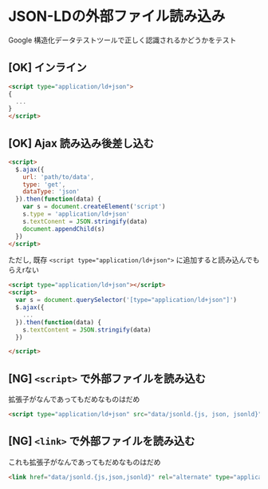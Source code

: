 # JSON-LDの外部ファイル読み込み
Google 構造化データテストツールで正しく認識されるかどうかをテスト

## [OK] インライン

```html
<script type="application/ld+json">
{
  ...
}
</script>
```

## [OK] Ajax 読み込み後差し込む

```html
<script>
  $.ajax({
    url: 'path/to/data',
    type: 'get',
    dataType: 'json'
  }).then(function(data) {
    var s = document.createElement('script')
    s.type = 'application/ld+json'
    s.textConent = JSON.stringify(data)
    document.appendChild(s)
  })
</script>
```

ただし, 既存 `<script type="application/ld+json">` に追加すると読み込んでもらえrない

```html
<script type="application/ld+json"></script>
<script>
  var s = document.querySelector('[type="application/ld+json"]')
  $.ajax({
    ...
  }).then(function(data) {
    s.textContent = JSON.stringify(data)
  })

</script>
```

## [NG] `<script>` で外部ファイルを読み込む
拡張子がなんであってもだめなものはだめ

```html
<script type="application/ld+json" src="data/jsonld.{js, json, jsonld}"></script>
```

## [NG] `<link>` で外部ファイルを読み込む
これも拡張子がなんであってもだめなものはだめ

```html
<link href="data/jsonld.{js,json,jsonld}" rel="alternate" type="application/ld+json">
```
